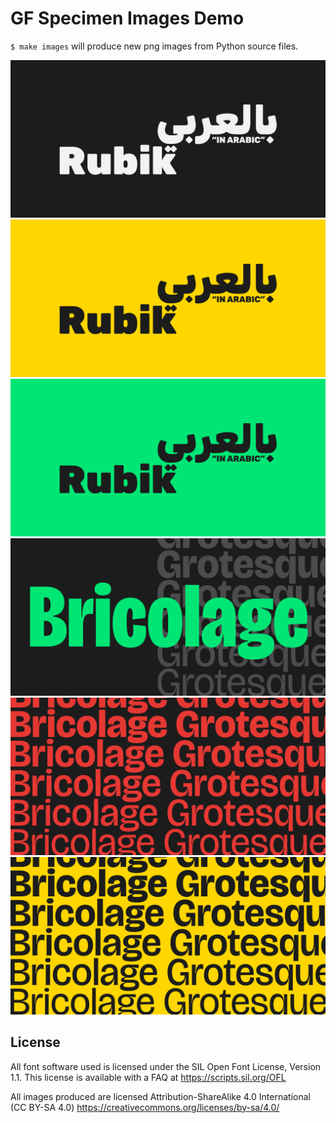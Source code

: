 # GF Specimen Images Demo
`$ make images` will produce new png images from Python source files.

![001](documentation/rubik-001.png)
![002](documentation/rubik-002.png)
![003](documentation/rubik-003.png)
![001](documentation/bricolage-001.png)
![001](documentation/bricolage-002.png)
![001](documentation/bricolage-003.png)

## License

All font software used is licensed under the SIL Open Font License, Version 1.1.
This license is available with a FAQ at
https://scripts.sil.org/OFL

All images produced are licensed Attribution-ShareAlike 4.0 International (CC BY-SA 4.0)
https://creativecommons.org/licenses/by-sa/4.0/